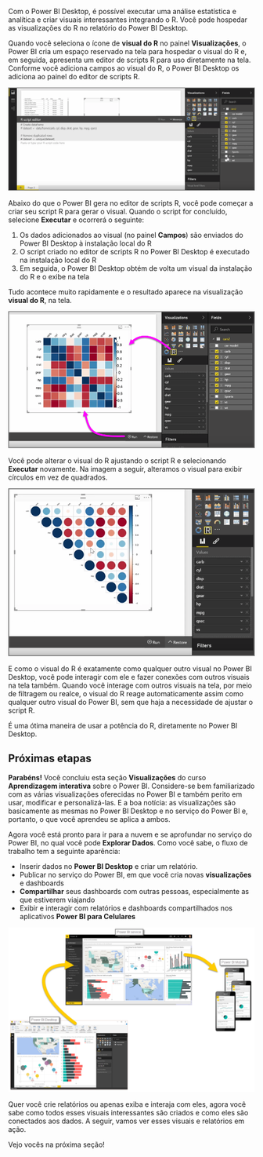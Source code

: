 Com o Power BI Desktop, é possível executar uma análise estatística e analítica e criar visuais interessantes integrando o R. Você pode hospedar as visualizações do R no relatório do Power BI Desktop.

Quando você seleciona o ícone de **visual do R** no painel **Visualizações**, o Power BI cria um espaço reservado na tela para hospedar o visual do R e, em seguida, apresenta um editor de scripts R para uso diretamente na tela. Conforme você adiciona campos ao visual do R, o Power BI Desktop os adiciona ao painel do editor de scripts R.

![](media/3-11h-r-visual-integration/3-11h_1.png)

Abaixo do que o Power BI gera no editor de scripts R, você pode começar a criar seu script R para gerar o visual. Quando o script for concluído, selecione **Executar** e ocorrerá o seguinte:

1. Os dados adicionados ao visual (no painel **Campos**) são enviados do Power BI Desktop à instalação local do R
2. O script criado no editor de scripts R no Power BI Desktop é executado na instalação local do R
3. Em seguida, o Power BI Desktop obtém de volta um visual da instalação do R e o exibe na tela

Tudo acontece muito rapidamente e o resultado aparece na visualização **visual do R**, na tela.

![](media/3-11h-r-visual-integration/3-11h_2.png)

Você pode alterar o visual do R ajustando o script R e selecionando **Executar** novamente. Na imagem a seguir, alteramos o visual para exibir círculos em vez de quadrados.

![](media/3-11h-r-visual-integration/3-11h_3.png)

E como o visual do R é exatamente como qualquer outro visual no Power BI Desktop, você pode interagir com ele e fazer conexões com outros visuais na tela também. Quando você interage com outros visuais na tela, por meio de filtragem ou realce, o visual do R reage automaticamente assim como qualquer outro visual do Power BI, sem que haja a necessidade de ajustar o script R.

É uma ótima maneira de usar a potência do R, diretamente no Power BI Desktop.

## <a name="next-steps"></a>Próximas etapas
**Parabéns!** Você concluiu esta seção **Visualizações** do curso **Aprendizagem interativa** sobre o Power BI. Considere-se bem familiarizado com as várias visualizações oferecidas no Power BI e também perito em usar, modificar e personalizá-las. E a boa notícia: as visualizações são basicamente as mesmas no Power BI Desktop e no serviço do Power BI e, portanto, o que você aprendeu se aplica a ambos.

Agora você está pronto para ir para a nuvem e se aprofundar no serviço do Power BI, no qual você pode **Explorar Dados**. Como você sabe, o fluxo de trabalho tem a seguinte aparência:

* Inserir dados no **Power BI Desktop** e criar um relatório.
* Publicar no serviço do Power BI, em que você cria novas **visualizações** e dashboards
* **Compartilhar** seus dashboards com outras pessoas, especialmente as que estiverem viajando
* Exibir e interagir com relatórios e dashboards compartilhados nos aplicativos **Power BI para Celulares**

![](media/3-11h-r-visual-integration/c0a1_1.png)

Quer você crie relatórios ou apenas exiba e interaja com eles, agora você sabe como todos esses visuais interessantes são criados e como eles são conectados aos dados. A seguir, vamos ver esses visuais e relatórios em ação.

Vejo vocês na próxima seção!

